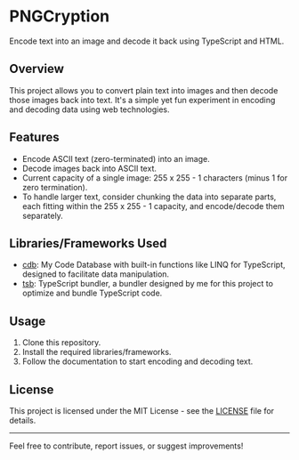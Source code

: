 # PNGCryption

Encode text into an image and decode it back using TypeScript and HTML.

## Overview

This project allows you to convert plain text into images and then decode those images back into text. It's a simple yet fun experiment in encoding and decoding data using web technologies.

## Features


- Encode ASCII text (zero-terminated) into an image.
- Decode images back into ASCII text.
- Current capacity of a single image: 255 x 255 - 1 characters (minus 1 for zero termination).
- To handle larger text, consider chunking the data into separate parts, each fitting within the 255 x 255 - 1 capacity, and encode/decode them separately.


## Libraries/Frameworks Used

- [cdb](https://github.com/Christoph-Koschel/code-database): My Code Database with built-in functions like LINQ for TypeScript, designed to facilitate data manipulation.
- [tsb](https://github.com/Christoph-Koschel/tsb): TypeScript bundler, a bundler designed by me for this project to optimize and bundle TypeScript code.

## Usage

1. Clone this repository.
2. Install the required libraries/frameworks.
3. Follow the documentation to start encoding and decoding text.

## License

This project is licensed under the MIT License - see the [LICENSE](LICENSE.txt) file for details.

---

Feel free to contribute, report issues, or suggest improvements!
